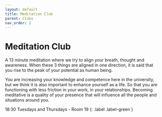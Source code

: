 ```yaml
---
layout: default
title: Meditation Club
parent: Clubs
nav_order: 2
---
```


# Meditation Club

A 13 minute meditation where we try to align your breath, thought and awareness. When these 3 things are aligned in one direction, it is said that you rise to the peak of your potential as human being.

You are increasing your knowledge and competence here in the university, but we think it is also important to enhance yourself as a life. So that you are functioning with less friction in your work, in your relationships. 
Becoming meditative is a quality of your presence that will influence all the people and situations around you.



18:30 Tuesdays and Thursdays - Room 19
{: .label .label-green }